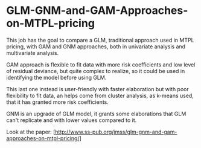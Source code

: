 # GLM-GNM-and-GAM-Approaches-on-MTPL-pricing
This job has the goal to compare a GLM, traditional approach used in MTPL pricing, with GAM and GNM approaches, both in univariate analysis and multivariate analysis.

GAM approach is flexible to fit data with more risk coefficients and low level of residual deviance, but quite complex to realize, so it could be used in identifying the model before using GLM.

This last one instead is user-friendly with faster elaboration but with poor flexibility to fit data, an helps come from cluster analysis, as k-means used, that it has granted more risk coefficients.

GNM is an upgrade of GLM model, it grants some elaborations that GLM can't replicate and with lower values compared to it.

Look at the paper: [http://www.ss-pub.org/jmss/glm-gnm-and-gam-approaches-on-mtpl-pricing/]

